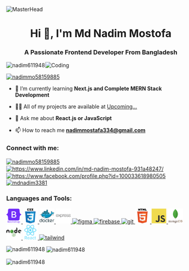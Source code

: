 ![MasterHead](https://i.ibb.co.com/ZfP9dhq/backphoto.jpg)
<h1 align="center">Hi 👋, I'm Md Nadim Mostofa</h1>
<h3 align="center">A Passionate Frontend Developer From Bangladesh</h3>
<img align="right" alt="Coding" width="400" src="https://i.ibb.co.com/WsXxKy2/profile.jpg">


<p align="left"> <img src="https://komarev.com/ghpvc/?username=nadim611948&label=Profile%20views&color=0e75b6&style=flat" alt="nadim611948" /> </p>

<p align="left"> <a href="https://twitter.com/nadimmo58159885" target="blank"><img src="https://img.shields.io/twitter/follow/nadimmo58159885?logo=twitter&style=for-the-badge" alt="nadimmo58159885" /></a> </p>

- 🌱 I’m currently learning **Next.js and Complete MERN Stack Development**

- 👨‍💻 All of my projects are available at [Upcoming...](Upcoming...)

- 💬 Ask me about **React.js or JavaScript**

- 📫 How to reach me **nadimmostafa334@gmail.com**

<h3 align="left">Connect with me:</h3>
<p align="left">
<a href="https://twitter.com/nadimmo58159885" target="blank"><img align="center" src="https://raw.githubusercontent.com/rahuldkjain/github-profile-readme-generator/master/src/images/icons/Social/twitter.svg" alt="nadimmo58159885" height="30" width="40" /></a>
<a href="https://linkedin.com/in/https://www.linkedin.com/in/md-nadim-mostofa-931a48247/" target="blank"><img align="center" src="https://raw.githubusercontent.com/rahuldkjain/github-profile-readme-generator/master/src/images/icons/Social/linked-in-alt.svg" alt="https://www.linkedin.com/in/md-nadim-mostofa-931a48247/" height="30" width="40" /></a>
<a href="https://fb.com/https://www.facebook.com/profile.php?id=100033618980505" target="blank"><img align="center" src="https://raw.githubusercontent.com/rahuldkjain/github-profile-readme-generator/master/src/images/icons/Social/facebook.svg" alt="https://www.facebook.com/profile.php?id=100033618980505" height="30" width="40" /></a>
<a href="https://instagram.com/mdnadim3381" target="blank"><img align="center" src="https://raw.githubusercontent.com/rahuldkjain/github-profile-readme-generator/master/src/images/icons/Social/instagram.svg" alt="mdnadim3381" height="30" width="40" /></a>
</p>

<h3 align="left">Languages and Tools:</h3>
<p align="left"> <a href="https://getbootstrap.com" target="_blank" rel="noreferrer"> <img src="https://raw.githubusercontent.com/devicons/devicon/master/icons/bootstrap/bootstrap-plain-wordmark.svg" alt="bootstrap" width="40" height="40"/> </a> <a href="https://www.w3schools.com/css/" target="_blank" rel="noreferrer"> <img src="https://raw.githubusercontent.com/devicons/devicon/master/icons/css3/css3-original-wordmark.svg" alt="css3" width="40" height="40"/> </a> <a href="https://www.docker.com/" target="_blank" rel="noreferrer"> <img src="https://raw.githubusercontent.com/devicons/devicon/master/icons/docker/docker-original-wordmark.svg" alt="docker" width="40" height="40"/> </a> <a href="https://expressjs.com" target="_blank" rel="noreferrer"> <img src="https://raw.githubusercontent.com/devicons/devicon/master/icons/express/express-original-wordmark.svg" alt="express" width="40" height="40"/> </a> <a href="https://www.figma.com/" target="_blank" rel="noreferrer"> <img src="https://www.vectorlogo.zone/logos/figma/figma-icon.svg" alt="figma" width="40" height="40"/> </a> <a href="https://firebase.google.com/" target="_blank" rel="noreferrer"> <img src="https://www.vectorlogo.zone/logos/firebase/firebase-icon.svg" alt="firebase" width="40" height="40"/> </a> <a href="https://git-scm.com/" target="_blank" rel="noreferrer"> <img src="https://www.vectorlogo.zone/logos/git-scm/git-scm-icon.svg" alt="git" width="40" height="40"/> </a> <a href="https://www.w3.org/html/" target="_blank" rel="noreferrer"> <img src="https://raw.githubusercontent.com/devicons/devicon/master/icons/html5/html5-original-wordmark.svg" alt="html5" width="40" height="40"/> </a> <a href="https://developer.mozilla.org/en-US/docs/Web/JavaScript" target="_blank" rel="noreferrer"> <img src="https://raw.githubusercontent.com/devicons/devicon/master/icons/javascript/javascript-original.svg" alt="javascript" width="40" height="40"/> </a> <a href="https://www.mongodb.com/" target="_blank" rel="noreferrer"> <img src="https://raw.githubusercontent.com/devicons/devicon/master/icons/mongodb/mongodb-original-wordmark.svg" alt="mongodb" width="40" height="40"/> </a> <a href="https://nodejs.org" target="_blank" rel="noreferrer"> <img src="https://raw.githubusercontent.com/devicons/devicon/master/icons/nodejs/nodejs-original-wordmark.svg" alt="nodejs" width="40" height="40"/> </a> <a href="https://reactjs.org/" target="_blank" rel="noreferrer"> <img src="https://raw.githubusercontent.com/devicons/devicon/master/icons/react/react-original-wordmark.svg" alt="react" width="40" height="40"/> </a> <a href="https://tailwindcss.com/" target="_blank" rel="noreferrer"> <img src="https://www.vectorlogo.zone/logos/tailwindcss/tailwindcss-icon.svg" alt="tailwind" width="40" height="40"/> </a> </p>

<p><img align="left" src="https://github-readme-stats.vercel.app/api/top-langs?username=nadim611948&show_icons=true&locale=en&layout=compact" alt="nadim611948" /></p>

<p>&nbsp;<img align="center" src="https://github-readme-stats.vercel.app/api?username=nadim611948&show_icons=true&locale=en" alt="nadim611948" /></p>

<p><img align="center" src="https://github-readme-streak-stats.herokuapp.com/?user=nadim611948&" alt="nadim611948" /></p>
